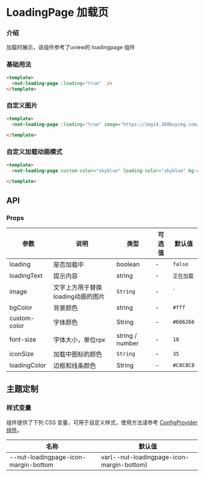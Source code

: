 # LoadingPage 加载页

### 介绍

加载时展示，该组件参考了uview的 loadingpage 组件

### 基础用法

```html
<template>
  <nut-loading-page :loading="true"  />
</template>
```

### 自定义图片

```html
<template>
  <nut-loading-page :loading="true" image="https://img14.360buyimg.com/imagetools/jfs/t1/167902/2/8762/791358/603742d7E9b4275e3/e09d8f9a8bf4c0ef.png"  />

</template>
```

### 自定义加载动画模式

```html
<template>
  <nut-loading-page custom-color="skyblue" loading-color="skyblue" bg-color="#e8e8e8" :loading="true"  />

</template>
```

## API

### Props

| 参数        | 说明       | 类型              | 可选值 | 默认值     |
|-------------|----------|-----------------|--------|------------|
| loading     | 是否加载中 | boolean         | -      | `false`    |
| loadingText | 提示内容   | string          | -      | `正在加载` |
| image       | 文字上方用于替换loading动画的图片| `String`        |-| `         |
| bgColor     | 背景颜色                         | string          |-| `#fff`    |
| custom-color| 字体颜色                         | String          |-| `#606266` |
| font-size   | 字体大小，单位rpx                | string / number |-| `18`      |
| iconSize    | 加载中图标的颜色                 | `String`        |-| `35`      |
| loadingColor| 边框和线条颜色                   | String          |-| `#C8C8C8` |

## 主题定制

### 样式变量

组件提供了下列 CSS 变量，可用于自定义样式，使用方法请参考 [ConfigProvider 组件](/components/basic/configprovider)。

| 名称                                 | 默认值                                    |
|--------------------------------------|-------------------------------------------|
| --nut-loadingpage-icon-margin-bottom | var(--nut-loadingpage-icon-margin-bottom) |
